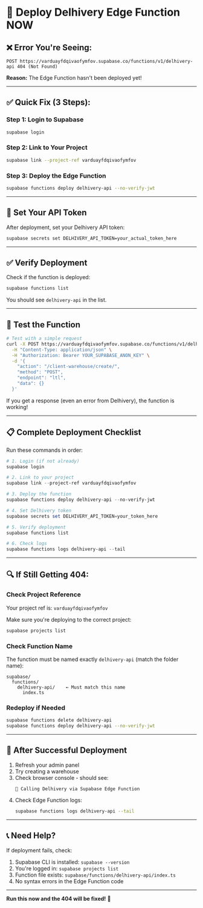 # 🚀 Deploy Delhivery Edge Function NOW

## ❌ Error You're Seeing:
```
POST https://varduayfdqivaofymfov.supabase.co/functions/v1/delhivery-api 404 (Not Found)
```

**Reason:** The Edge Function hasn't been deployed yet!

---

## ✅ Quick Fix (3 Steps):

### Step 1: Login to Supabase
```bash
supabase login
```

### Step 2: Link to Your Project
```bash
supabase link --project-ref varduayfdqivaofymfov
```

### Step 3: Deploy the Edge Function
```bash
supabase functions deploy delhivery-api --no-verify-jwt
```

---

## 🔑 Set Your API Token

After deployment, set your Delhivery API token:

```bash
supabase secrets set DELHIVERY_API_TOKEN=your_actual_token_here
```

---

## ✅ Verify Deployment

Check if the function is deployed:
```bash
supabase functions list
```

You should see `delhivery-api` in the list.

---

## 🧪 Test the Function

```bash
# Test with a simple request
curl -X POST https://varduayfdqivaofymfov.supabase.co/functions/v1/delhivery-api \
  -H "Content-Type: application/json" \
  -H "Authorization: Bearer YOUR_SUPABASE_ANON_KEY" \
  -d '{
    "action": "/client-warehouse/create/",
    "method": "POST",
    "endpoint": "ltl",
    "data": {}
  }'
```

If you get a response (even an error from Delhivery), the function is working!

---

## 📋 Complete Deployment Checklist

Run these commands in order:

```powershell
# 1. Login (if not already)
supabase login

# 2. Link to your project
supabase link --project-ref varduayfdqivaofymfov

# 3. Deploy the function
supabase functions deploy delhivery-api --no-verify-jwt

# 4. Set Delhivery token
supabase secrets set DELHIVERY_API_TOKEN=your_token_here

# 5. Verify deployment
supabase functions list

# 6. Check logs
supabase functions logs delhivery-api --tail
```

---

## 🔍 If Still Getting 404:

### Check Project Reference
Your project ref is: `varduayfdqivaofymfov`

Make sure you're deploying to the correct project:
```bash
supabase projects list
```

### Check Function Name
The function must be named exactly `delhivery-api` (match the folder name):
```
supabase/
  functions/
    delhivery-api/    ← Must match this name
      index.ts
```

### Redeploy if Needed
```bash
supabase functions delete delhivery-api
supabase functions deploy delhivery-api --no-verify-jwt
```

---

## 🎯 After Successful Deployment

1. Refresh your admin panel
2. Try creating a warehouse
3. Check browser console - should see:
   ```
   📡 Calling Delhivery via Supabase Edge Function
   ```
4. Check Edge Function logs:
   ```bash
   supabase functions logs delhivery-api --tail
   ```

---

## 📞 Need Help?

If deployment fails, check:
1. Supabase CLI is installed: `supabase --version`
2. You're logged in: `supabase projects list`
3. Function file exists: `supabase/functions/delhivery-api/index.ts`
4. No syntax errors in the Edge Function code

---

**Run this now and the 404 will be fixed!** 🚀

